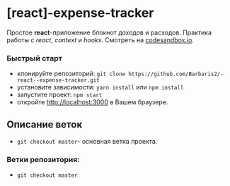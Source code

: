<!-- ![](https://github.com/Barbaris2/-sandbox-ReactJS/blob/master/src/images/sandboxreact.jpg?style=centerme) -->

# [react]-expense-tracker

Простое **react**-приложение блокнот доходов и расходов. Практика работы с _react_, _context_ и _hooks_. Смотреть на [codesandbox.io](https://di9qv.csb.app/).

### Быстрый старт

- клонируйте репозиторий: `git clone https://github.com/Barbaris2/-react--expense-tracker.git`
- уcтановите зависимости: `yarn install` или `npm install`
- запустите проект: `npm start`
- откройте [http://localhost:3000](http://localhost:3000) в Вашем браузере.

## Описание веток

- `git checkout master`- основная ветка проекта.

### Ветки репозитория:

- `git checkout master`
